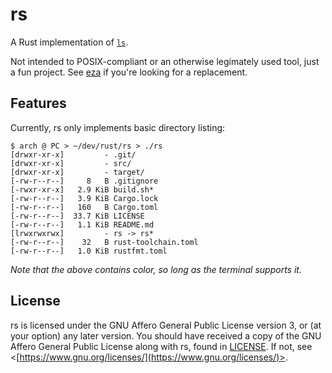 # rs

A Rust implementation of [`ls`](https://pubs.opengroup.org/onlinepubs/9699919799/utilities/ls.html).

Not intended to POSIX-compliant or an otherwise legimately used tool, just a fun project. See [eza](https://github.com/eza-community/eza) if you're looking for a replacement.

## Features

Currently, rs only implements basic directory listing:
```
$ arch @ PC > ~/dev/rust/rs > ./rs
[drwxr-xr-x]         - .git/
[drwxr-xr-x]         - src/
[drwxr-xr-x]         - target/
[-rw-r--r--]     8   B .gitignore
[-rwxr-xr-x]   2.9 KiB build.sh*
[-rw-r--r--]   3.9 KiB Cargo.lock
[-rw-r--r--]   160   B Cargo.toml
[-rw-r--r--]  33.7 KiB LICENSE
[-rw-r--r--]   1.1 KiB README.md
[lrwxrwxrwx]         - rs -> rs*
[-rw-r--r--]    32   B rust-toolchain.toml
[-rw-r--r--]   1.0 KiB rustfmt.toml
```
*Note that the above contains color, so long as the terminal supports it.*

## License

rs is licensed under the GNU Affero General Public License version 3, or (at your option) any later version. You should have received a copy of the GNU Affero General Public License along with rs, found in [LICENSE](./LICENSE). If not, see <[https://www.gnu.org/licenses/](https://www.gnu.org/licenses/)>.
